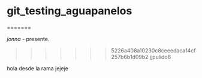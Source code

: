 # git_testing_aguapanelos

=======

_jonna_ - presente.
 
>>>>>>> 5226a408a10230c8ceeedaca14cf257b6b1d09b2
jjpulido8







hola desde la rama jejeje